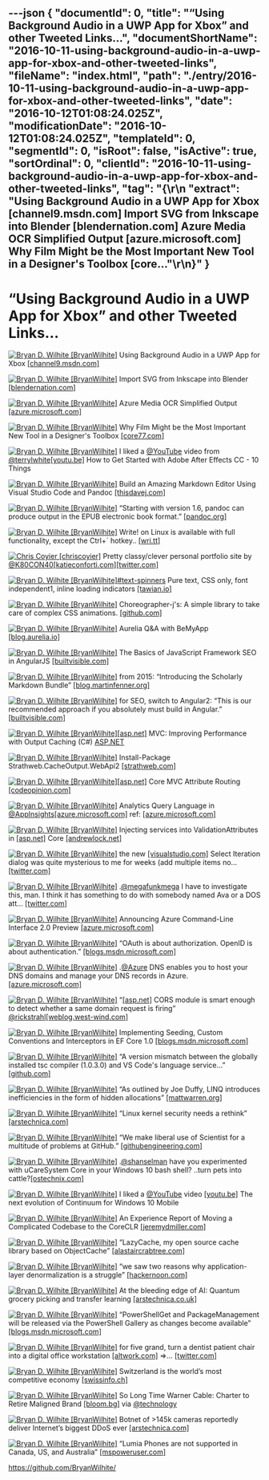 ---json
{
  "documentId": 0,
  "title": "“Using Background Audio in a UWP App for Xbox” and other Tweeted Links…",
  "documentShortName": "2016-10-11-using-background-audio-in-a-uwp-app-for-xbox-and-other-tweeted-links",
  "fileName": "index.html",
  "path": "./entry/2016-10-11-using-background-audio-in-a-uwp-app-for-xbox-and-other-tweeted-links",
  "date": "2016-10-12T01:08:24.025Z",
  "modificationDate": "2016-10-12T01:08:24.025Z",
  "templateId": 0,
  "segmentId": 0,
  "isRoot": false,
  "isActive": true,
  "sortOrdinal": 0,
  "clientId": "2016-10-11-using-background-audio-in-a-uwp-app-for-xbox-and-other-tweeted-links",
  "tag": "{\r\n  \"extract\": \"Using Background Audio in a UWP App for Xbox [channel9.msdn.com] Import SVG from Inkscape into Blender [blendernation.com] Azure Media OCR Simplified Output [azure.microsoft.com] Why Film Might be the Most Important New Tool in a Designer's Toolbox [core...\"\r\n}"
}
---

# “Using Background Audio in a UWP App for Xbox” and other Tweeted Links…

[<img alt="Bryan D. Wilhite [BryanWilhite]" src="https://songhay.blob.core.windows.net/shared-social-twitter/BryanWilhite.jpeg">](http://songhayblog.azurewebsites.net/ "Bryan D. Wilhite [BryanWilhite]") Using Background Audio in a UWP App for Xbox [[channel9.msdn.com]](https://channel9.msdn.com/Blogs/One-Dev-Minute/Using-Background-Audio-in-a-UWP-App-for-Xbox)

[<img alt="Bryan D. Wilhite [BryanWilhite]" src="https://songhay.blob.core.windows.net/shared-social-twitter/BryanWilhite.jpeg">](http://songhayblog.azurewebsites.net/ "Bryan D. Wilhite [BryanWilhite]") Import SVG from Inkscape into Blender [[blendernation.com]](http://www.blendernation.com/2016/09/28/import-svg-inkscape-blender/)

[<img alt="Bryan D. Wilhite [BryanWilhite]" src="https://songhay.blob.core.windows.net/shared-social-twitter/BryanWilhite.jpeg">](http://songhayblog.azurewebsites.net/ "Bryan D. Wilhite [BryanWilhite]") Azure Media OCR Simplified Output [[azure.microsoft.com]](https://azure.microsoft.com/en-us/blog/azure-media-ocr-simplified-output/)

[<img alt="Bryan D. Wilhite [BryanWilhite]" src="https://songhay.blob.core.windows.net/shared-social-twitter/BryanWilhite.jpeg">](http://songhayblog.azurewebsites.net/ "Bryan D. Wilhite [BryanWilhite]") Why Film Might be the Most Important New Tool in a Designer's Toolbox [[core77.com]](http://www.core77.com/posts/56577/Why-Film-Might-be-the-Most-Important-New-Tool-in-a-Designers-Toolbox)

[<img alt="Bryan D. Wilhite [BryanWilhite]" src="https://songhay.blob.core.windows.net/shared-social-twitter/BryanWilhite.jpeg">](http://songhayblog.azurewebsites.net/ "Bryan D. Wilhite [BryanWilhite]") I liked a [@YouTube](http://twitter.com/YouTube) video from [@terrylwhite](http://twitter.com/terrylwhite)[[youtu.be]](http://youtu.be/8LtY7qWWyAY?a) How to Get Started with Adobe After Effects CC - 10 Things

[<img alt="Bryan D. Wilhite [BryanWilhite]" src="https://songhay.blob.core.windows.net/shared-social-twitter/BryanWilhite.jpeg">](http://songhayblog.azurewebsites.net/ "Bryan D. Wilhite [BryanWilhite]") Build an Amazing Markdown Editor Using Visual Studio Code and Pandoc [[thisdavej.com]](http://thisdavej.com/build-an-amazing-markdown-editor-using-visual-studio-code-and-pandoc/)

[<img alt="Bryan D. Wilhite [BryanWilhite]" src="https://songhay.blob.core.windows.net/shared-social-twitter/BryanWilhite.jpeg">](http://songhayblog.azurewebsites.net/ "Bryan D. Wilhite [BryanWilhite]") “Starting with version 1.6, pandoc can produce output in the EPUB electronic book format.” [[pandoc.org]](http://pandoc.org/epub.html)

[<img alt="Bryan D. Wilhite [BryanWilhite]" src="https://songhay.blob.core.windows.net/shared-social-twitter/BryanWilhite.jpeg">](http://songhayblog.azurewebsites.net/ "Bryan D. Wilhite [BryanWilhite]") Write! on Linux is available with full functionality, except the Ctrl+` hotkey.. [[wri.tt]](https://wri.tt/blog/write-comes-to-linux)

[<img alt="Chris Coyier [chriscoyier]" src="https://songhay.blob.core.windows.net/shared-social-twitter/chriscoyier.jpg">](http://chriscoyier.net/ "Chris Coyier [chriscoyier]") Pretty classy/clever personal portfolio site by [@K80CON40](http://twitter.com/K80CON40)[[katieconforti.com]](http://katieconforti.com/)[[twitter.com]](https://twitter.com/chriscoyier/status/785932910356344844/photo/1)

[<img alt="Bryan D. Wilhite [BryanWilhite]" src="https://songhay.blob.core.windows.net/shared-social-twitter/BryanWilhite.jpeg">](http://songhayblog.azurewebsites.net/ "Bryan D. Wilhite [BryanWilhite]")[#text-spinners](http://twitter.com/search?q=%23text-spinners) Pure text, CSS only, font independent1, inline loading indicators [[tawian.io]](http://tawian.io/text-spinners/)

[<img alt="Bryan D. Wilhite [BryanWilhite]" src="https://songhay.blob.core.windows.net/shared-social-twitter/BryanWilhite.jpeg">](http://songhayblog.azurewebsites.net/ "Bryan D. Wilhite [BryanWilhite]") Choreographer-j's: A simple library to take care of complex CSS animations. [[github.com]](https://github.com/christinecha/choreographer-js)

[<img alt="Bryan D. Wilhite [BryanWilhite]" src="https://songhay.blob.core.windows.net/shared-social-twitter/BryanWilhite.jpeg">](http://songhayblog.azurewebsites.net/ "Bryan D. Wilhite [BryanWilhite]") Aurelia Q&A with BeMyApp [[blog.aurelia.io]](http://blog.aurelia.io/2016/09/28/aurelia-q-a-with-bemyapp/)

[<img alt="Bryan D. Wilhite [BryanWilhite]" src="https://songhay.blob.core.windows.net/shared-social-twitter/BryanWilhite.jpeg">](http://songhayblog.azurewebsites.net/ "Bryan D. Wilhite [BryanWilhite]") The Basics of JavaScript Framework SEO in AngularJS [[builtvisible.com]](https://builtvisible.com/javascript-framework-seo/)

[<img alt="Bryan D. Wilhite [BryanWilhite]" src="https://songhay.blob.core.windows.net/shared-social-twitter/BryanWilhite.jpeg">](http://songhayblog.azurewebsites.net/ "Bryan D. Wilhite [BryanWilhite]") from 2015: “Introducing the Scholarly Markdown Bundle” [[blog.martinfenner.org]](http://blog.martinfenner.org/2015/04/23/introducing-scholarly-markdown-bundle/)

[<img alt="Bryan D. Wilhite [BryanWilhite]" src="https://songhay.blob.core.windows.net/shared-social-twitter/BryanWilhite.jpeg">](http://songhayblog.azurewebsites.net/ "Bryan D. Wilhite [BryanWilhite]") for SEO, switch to Angular2: “This is our recommended approach if you absolutely must build in Angular.” [[builtvisible.com]](https://builtvisible.com/javascript-framework-seo/)

[<img alt="Bryan D. Wilhite [BryanWilhite]" src="https://songhay.blob.core.windows.net/shared-social-twitter/BryanWilhite.jpeg">](http://songhayblog.azurewebsites.net/ "Bryan D. Wilhite [BryanWilhite]")[[asp.net]](http://ASP.NET) MVC: Improving Performance with Output Caching (C#) [ASP.NET](http://www.asp.net/mvc/overview/older-versions-1/controllers-and-routing/improving-performance-with-output-caching-cs)

[<img alt="Bryan D. Wilhite [BryanWilhite]" src="https://songhay.blob.core.windows.net/shared-social-twitter/BryanWilhite.jpeg">](http://songhayblog.azurewebsites.net/ "Bryan D. Wilhite [BryanWilhite]") Install-Package Strathweb.CacheOutput.WebApi2 [[strathweb.com]](http://www.strathweb.com/2012/05/output-caching-in-asp-net-web-api/)

[<img alt="Bryan D. Wilhite [BryanWilhite]" src="https://songhay.blob.core.windows.net/shared-social-twitter/BryanWilhite.jpeg">](http://songhayblog.azurewebsites.net/ "Bryan D. Wilhite [BryanWilhite]")[[asp.net]](http://ASP.NET) Core MVC Attribute Routing [[codeopinion.com]](http://codeopinion.com/asp-net-core-mvc-attribute-routing/)

[<img alt="Bryan D. Wilhite [BryanWilhite]" src="https://songhay.blob.core.windows.net/shared-social-twitter/BryanWilhite.jpeg">](http://songhayblog.azurewebsites.net/ "Bryan D. Wilhite [BryanWilhite]") Analytics Query Language in [@AppInsights](http://twitter.com/AppInsights)[[azure.microsoft.com]](https://azure.microsoft.com/en-us/documentation/articles/app-insights-analytics/) ref: [[azure.microsoft.com]](https://azure.microsoft.com/en-us/documentation/articles/app-insights-analytics-reference/)

[<img alt="Bryan D. Wilhite [BryanWilhite]" src="https://songhay.blob.core.windows.net/shared-social-twitter/BryanWilhite.jpeg">](http://songhayblog.azurewebsites.net/ "Bryan D. Wilhite [BryanWilhite]") Injecting services into ValidationAttributes in [[asp.net]](http://ASP.NET) Core [[andrewlock.net]](http://andrewlock.net/injecting-services-into-validationattributes-in-asp-net-core/)

[<img alt="Bryan D. Wilhite [BryanWilhite]" src="https://songhay.blob.core.windows.net/shared-social-twitter/BryanWilhite.jpeg">](http://songhayblog.azurewebsites.net/ "Bryan D. Wilhite [BryanWilhite]") the new [[visualstudio.com]](http://visualstudio.com) Select Iteration dialog was quite mysterious to me for weeks (add multiple items no… [[twitter.com]](https://twitter.com/i/web/status/782013193426079744)

[<img alt="Bryan D. Wilhite [BryanWilhite]" src="https://songhay.blob.core.windows.net/shared-social-twitter/BryanWilhite.jpeg">](http://songhayblog.azurewebsites.net/ "Bryan D. Wilhite [BryanWilhite]") .[@megafunkmega](http://twitter.com/megafunkmega) I have to investigate this, man. I think it has something to do with somebody named Ava or a DOS att… [[twitter.com]](https://twitter.com/i/web/status/781645352835256320)

[<img alt="Bryan D. Wilhite [BryanWilhite]" src="https://songhay.blob.core.windows.net/shared-social-twitter/BryanWilhite.jpeg">](http://songhayblog.azurewebsites.net/ "Bryan D. Wilhite [BryanWilhite]") Announcing Azure Command-Line Interface 2.0 Preview [[azure.microsoft.com]](https://azure.microsoft.com/en-us/blog/announcing-azure-cli-2-preview/)

[<img alt="Bryan D. Wilhite [BryanWilhite]" src="https://songhay.blob.core.windows.net/shared-social-twitter/BryanWilhite.jpeg">](http://songhayblog.azurewebsites.net/ "Bryan D. Wilhite [BryanWilhite]") “OAuth is about authorization. OpenID is about authentication.” [[blogs.msdn.microsoft.com]](https://blogs.msdn.microsoft.com/mvpawardprogram/2016/09/27/using-openid-connect/)

[<img alt="Bryan D. Wilhite [BryanWilhite]" src="https://songhay.blob.core.windows.net/shared-social-twitter/BryanWilhite.jpeg">](http://songhayblog.azurewebsites.net/ "Bryan D. Wilhite [BryanWilhite]") .[@Azure](http://twitter.com/Azure) DNS enables you to host your DNS domains and manage your DNS records in Azure. [[azure.microsoft.com]](https://azure.microsoft.com/en-us/blog/azure-dns-general-availability/)

[<img alt="Bryan D. Wilhite [BryanWilhite]" src="https://songhay.blob.core.windows.net/shared-social-twitter/BryanWilhite.jpeg">](http://songhayblog.azurewebsites.net/ "Bryan D. Wilhite [BryanWilhite]") “[[asp.net]](http://ASP.NET) CORS module is smart enough to detect whether a same domain request is firing” [@rickstrahl](http://twitter.com/rickstrahl)[[weblog.west-wind.com]](https://weblog.west-wind.com/posts/2016/Sep/26/ASPNET-Core-and-CORS-Gotchas)

[<img alt="Bryan D. Wilhite [BryanWilhite]" src="https://songhay.blob.core.windows.net/shared-social-twitter/BryanWilhite.jpeg">](http://songhayblog.azurewebsites.net/ "Bryan D. Wilhite [BryanWilhite]") Implementing Seeding, Custom Conventions and Interceptors in EF Core 1.0 [[blogs.msdn.microsoft.com]](https://blogs.msdn.microsoft.com/dotnet/2016/09/29/implementing-seeding-custom-conventions-and-interceptors-in-ef-core-1-0/)

[<img alt="Bryan D. Wilhite [BryanWilhite]" src="https://songhay.blob.core.windows.net/shared-social-twitter/BryanWilhite.jpeg">](http://songhayblog.azurewebsites.net/ "Bryan D. Wilhite [BryanWilhite]") “A version mismatch between the globally installed tsc compiler (1.0.3.0) and VS Code's language service…” [[github.com]](https://github.com/Microsoft/vscode/issues/11745)

[<img alt="Bryan D. Wilhite [BryanWilhite]" src="https://songhay.blob.core.windows.net/shared-social-twitter/BryanWilhite.jpeg">](http://songhayblog.azurewebsites.net/ "Bryan D. Wilhite [BryanWilhite]") “As outlined by Joe Duffy, LINQ introduces inefficiencies in the form of hidden allocations” [[mattwarren.org]](http://mattwarren.org/2016/09/29/Optimising-LINQ/)

[<img alt="Bryan D. Wilhite [BryanWilhite]" src="https://songhay.blob.core.windows.net/shared-social-twitter/BryanWilhite.jpeg">](http://songhayblog.azurewebsites.net/ "Bryan D. Wilhite [BryanWilhite]") “Linux kernel security needs a rethink” [[arstechnica.com]](http://arstechnica.com/security/2016/09/linux-kernel-security-needs-fixing/)

[<img alt="Bryan D. Wilhite [BryanWilhite]" src="https://songhay.blob.core.windows.net/shared-social-twitter/BryanWilhite.jpeg">](http://songhayblog.azurewebsites.net/ "Bryan D. Wilhite [BryanWilhite]") “We make liberal use of Scientist for a multitude of problems at GitHub.” [[githubengineering.com]](http://githubengineering.com/scientist/)

[<img alt="Bryan D. Wilhite [BryanWilhite]" src="https://songhay.blob.core.windows.net/shared-social-twitter/BryanWilhite.jpeg">](http://songhayblog.azurewebsites.net/ "Bryan D. Wilhite [BryanWilhite]") .[@shanselman](http://twitter.com/shanselman) have you experimented with uCareSystem Core in your Windows 10 bash shell? ..turn pets into cattle?[[ostechnix.com]](http://www.ostechnix.com/ucaresystem-core-basic-maintenance-tool-ubuntu/)

[<img alt="Bryan D. Wilhite [BryanWilhite]" src="https://songhay.blob.core.windows.net/shared-social-twitter/BryanWilhite.jpeg">](http://songhayblog.azurewebsites.net/ "Bryan D. Wilhite [BryanWilhite]") I liked a [@YouTube](http://twitter.com/YouTube) video [[youtu.be]](http://youtu.be/PwZl0xYemF0?a) The next evolution of Continuum for Windows 10 Mobile

[<img alt="Bryan D. Wilhite [BryanWilhite]" src="https://songhay.blob.core.windows.net/shared-social-twitter/BryanWilhite.jpeg">](http://songhayblog.azurewebsites.net/ "Bryan D. Wilhite [BryanWilhite]") An Experience Report of Moving a Complicated Codebase to the CoreCLR [[jeremydmiller.com]](https://jeremydmiller.com/2016/09/28/an-experience-report-of-moving-a-complicated-codebase-to-the-coreclr/)

[<img alt="Bryan D. Wilhite [BryanWilhite]" src="https://songhay.blob.core.windows.net/shared-social-twitter/BryanWilhite.jpeg">](http://songhayblog.azurewebsites.net/ "Bryan D. Wilhite [BryanWilhite]") “LazyCache, my open source cache library based on ObjectCache” [[alastaircrabtree.com]](https://alastaircrabtree.com/cache-the-result-of-an-async-method-using-lazycache/)

[<img alt="Bryan D. Wilhite [BryanWilhite]" src="https://songhay.blob.core.windows.net/shared-social-twitter/BryanWilhite.jpeg">](http://songhayblog.azurewebsites.net/ "Bryan D. Wilhite [BryanWilhite]") “we saw two reasons why application-layer denormalization is a struggle” [[hackernoon.com]](https://hackernoon.com/data-denormalization-is-broken-7b697352f405)

[<img alt="Bryan D. Wilhite [BryanWilhite]" src="https://songhay.blob.core.windows.net/shared-social-twitter/BryanWilhite.jpeg">](http://songhayblog.azurewebsites.net/ "Bryan D. Wilhite [BryanWilhite]") At the bleeding edge of AI: Quantum grocery picking and transfer learning [[arstechnica.co.uk]](http://arstechnica.co.uk/business/2016/09/at-the-bleeding-edge-of-ai-quantum-grocery-picking-and-transfer-learning/)

[<img alt="Bryan D. Wilhite [BryanWilhite]" src="https://songhay.blob.core.windows.net/shared-social-twitter/BryanWilhite.jpeg">](http://songhayblog.azurewebsites.net/ "Bryan D. Wilhite [BryanWilhite]") “PowerShellGet and PackageManagement will be released via the PowerShell Gallery as changes become available” [[blogs.msdn.microsoft.com]](https://blogs.msdn.microsoft.com/powershell/2016/09/29/powershellget-and-packagemanagement-in-powershell-gallery-and-github/)

[<img alt="Bryan D. Wilhite [BryanWilhite]" src="https://songhay.blob.core.windows.net/shared-social-twitter/BryanWilhite.jpeg">](http://songhayblog.azurewebsites.net/ "Bryan D. Wilhite [BryanWilhite]") for five grand, turn a dentist patient chair into a digital office workstation [[altwork.com]](http://altwork.com/product/standard-series-dark/) =>… [[twitter.com]](https://twitter.com/i/web/status/781279886497329152)

[<img alt="Bryan D. Wilhite [BryanWilhite]" src="https://songhay.blob.core.windows.net/shared-social-twitter/BryanWilhite.jpeg">](http://songhayblog.azurewebsites.net/ "Bryan D. Wilhite [BryanWilhite]") Switzerland is the world’s most competitive economy [[swissinfo.ch]](http://www.swissinfo.ch/eng/business/wef-report_switzerland-is-the-world-s-most-competitive-economy-/42478248)

[<img alt="Bryan D. Wilhite [BryanWilhite]" src="https://songhay.blob.core.windows.net/shared-social-twitter/BryanWilhite.jpeg">](http://songhayblog.azurewebsites.net/ "Bryan D. Wilhite [BryanWilhite]") So Long Time Warner Cable: Charter to Retire Maligned Brand [[bloom.bg]](http://bloom.bg/1TmiAxx) via [@technology](http://twitter.com/technology)

[<img alt="Bryan D. Wilhite [BryanWilhite]" src="https://songhay.blob.core.windows.net/shared-social-twitter/BryanWilhite.jpeg">](http://songhayblog.azurewebsites.net/ "Bryan D. Wilhite [BryanWilhite]") Botnet of >145k cameras reportedly deliver Internet’s biggest DDoS ever [[arstechnica.com]](http://arstechnica.com/security/2016/09/botnet-of-145k-cameras-reportedly-deliver-internets-biggest-ddos-ever/)

[<img alt="Bryan D. Wilhite [BryanWilhite]" src="https://songhay.blob.core.windows.net/shared-social-twitter/BryanWilhite.jpeg">](http://songhayblog.azurewebsites.net/ "Bryan D. Wilhite [BryanWilhite]") “Lumia Phones are not supported in Canada, US, and Australia” [[mspoweruser.com]](https://mspoweruser.com/lumia-devices-still-supported-us-canada-australia/)

<https://github.com/BryanWilhite/>
